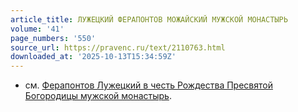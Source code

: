 ```yaml
---
article_title: ЛУЖЕЦКИЙ ФЕРАПОНТОВ МОЖАЙСКИЙ МУЖСКОЙ МОНАСТЫРЬ
volume: '41'
page_numbers: '550'
source_url: https://pravenc.ru/text/2110763.html
downloaded_at: '2025-10-13T15:34:59Z'
---
```


- см. [Ферапонтов Лужецкий в честь Рождества Пресвятой Богородицы мужской монастырь](<https://pravenc.ru/text/Ферапонтов Лужецкий в честь Рождества Пресвятой Богородицы мужской монастырь.html>).
